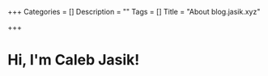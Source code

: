 +++
Categories = []
Description = ""
Tags = []
Title = "About blog.jasik.xyz"

+++

# Hi, I'm Caleb Jasik!